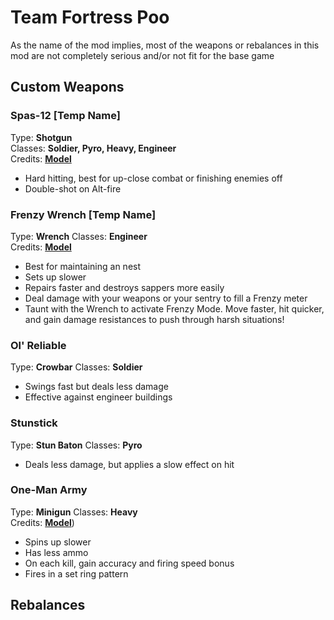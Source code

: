 # Team Fortress Poo

As the name of the mod implies, most of the weapons or rebalances in this mod are not completely serious and/or not fit for the base game

## Custom Weapons

### Spas-12 \[Temp Name]

Type: **Shotgun**  
Classes: **Soldier, Pyro, Heavy, Engineer**  
Credits: [**Model**](https://steamcommunity.com/sharedfiles/filedetails/?id=3168872482)

* Hard hitting, best for up-close combat or finishing enemies off
* Double-shot on Alt-fire

### Frenzy Wrench \[Temp Name]

Type: **Wrench**
Classes: **Engineer**  
Credits: [**Model**](https://steamcommunity.com/sharedfiles/filedetails/?id=3168872482](https://steamcommunity.com/sharedfiles/filedetails/?id=697431996))

* Best for maintaining an nest
* Sets up slower
* Repairs faster and destroys sappers more easily
* Deal damage with your weapons or your sentry to fill a Frenzy meter
* Taunt with the Wrench to activate Frenzy Mode. Move faster, hit quicker, and gain damage resistances to push through harsh situations!

### Ol' Reliable

Type: **Crowbar**
Classes: **Soldier**  

* Swings fast but deals less damage
* Effective against engineer buildings

### Stunstick

Type: **Stun Baton**
Classes: **Pyro**  

* Deals less damage, but applies a slow effect on hit

### One-Man Army

Type: **Minigun**
Classes: **Heavy**  
Credits: [**Model**](https://steamcommunity.com/sharedfiles/filedetails/?id=229943267))

* Spins up slower
* Has less ammo
* On each kill, gain accuracy and firing speed bonus
* Fires in a set ring pattern

## Rebalances

